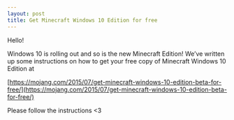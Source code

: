 ```yaml
---
layout: post
title: Get Minecraft Windows 10 Edition for free
---
```

Hello!

Windows 10 is rolling out and so is the new Minecraft Edition! We’ve written up some instructions on how to get your free copy of Minecraft Windows 10 Edition at 

[https://mojang.com/2015/07/get-minecraft-windows-10-edition-beta-for-free/](https://mojang.com/2015/07/get-minecraft-windows-10-edition-beta-for-free/)

Please follow the instructions <3

